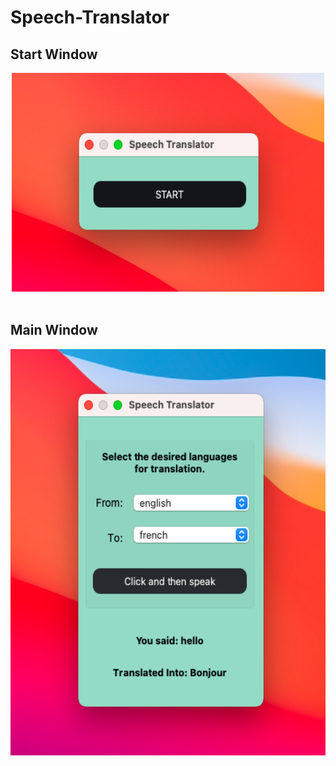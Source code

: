 # Speech-Translator

## Start Window
<p align='center'> 
  <a>
    <img alt="GIF" src="https://github.com/Kushagrabainsla/Speech-Translator/blob/main/start_window.png?raw=true" width="500" height="350" />
  </a>&nbsp;&nbsp;
</p>

## Main Window
<p align='center'>
  <a>
    <img alt="GIF" src="https://github.com/Kushagrabainsla/Speech-Translator/blob/main/main_window.png?raw=true" width="550" height="650" />
  </a>&nbsp;&nbsp;
</p>
